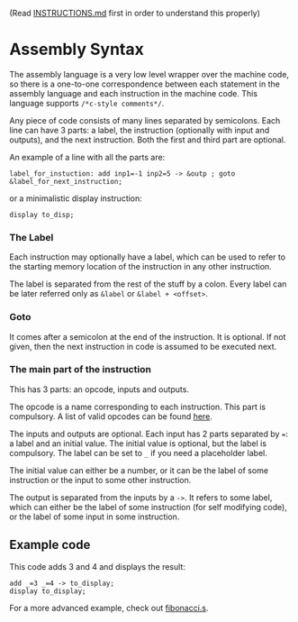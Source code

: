 (Read [INSTRUCTIONS.md](INSTRUCTIONS.md) first in order to understand this properly)

# Assembly Syntax
The assembly language is a very low level wrapper over the machine code, so there is a one-to-one correspondence between each statement in the assembly language and each instruction in the machine code. This language supports `/*c-style comments*/`.

Any piece of code consists of many lines separated by semicolons. Each line can have 3 parts: a label, the instruction (optionally with input and outputs), and the next instruction. Both the first and third part are optional.

An example of a line with all the parts are:

`label_for_instuction: add inp1=-1 inp2=5 -> &outp ; goto &label_for_next_instruction;`

or a minimalistic display instruction:

`display to_disp;`

### The Label
Each instruction may optionally have a label, which can be used to refer to the starting memory location of the instruction in any other instruction.

The label is separated from the rest of the stuff by a colon. Every label can be later referred only as `&label` or `&label + <offset>`.

### Goto
It comes after a semicolon at the end of the instruction. It is optional. If not given, then the next instruction in code is assumed to be executed next.

### The main part of the instruction

This has 3 parts: an opcode, inputs and outputs.

The opcode is a name corresponding to each instruction. This part is compulsory. A list of valid opcodes can be found [here](INSTRUCTIONS.md).

The inputs and outputs are optional. Each input has 2 parts separated by `=`: a label and an initial value. The initial value is optional, but the label is compulsory. The label can be set to `_` if you need a placeholder label.

The initial value can either be a number, or it can be the label of some instruction or the input to some other instruction.

The output is separated from the inputs by a `->`. It refers to some label, which can either be the label of some instruction (for self modifying code), or the label of some input in some instruction.

## Example code

This code adds 3 and 4 and displays the result:
```
add _=3 _=4 -> to_display;
display to_display;
```

For a more advanced example, check out [fibonacci.s](scripts/assembler/fibonacci.s).


